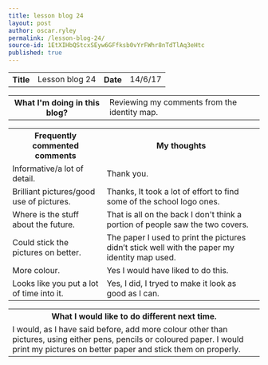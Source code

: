 ```yaml
---
title: lesson blog 24
layout: post
author: oscar.ryley
permalink: /lesson-blog-24/
source-id: 1EtXIHbQStcxSEyw6GFfksb0vYrFWhr8nTdTlAq3eHtc
published: true
---
```

<table>
  <tr>
    <th>Title</th>
    <td>Lesson blog 24</td>
    <th>Date</th>
    <td>14/6/17</td>
  </tr>
</table>


<table>
  <tr>
    <th>What I'm doing in this blog?</th>
    <td>Reviewing my comments from the identity map.</td>
  </tr>
</table>


<table>
  <tr>
    <th>Frequently commented comments </th>
    <th>My thoughts </th>
  </tr>
  <tr>
    <td>Informative/a lot of detail.</td>
    <td>Thank you.</td>
  </tr>
  <tr>
    <td>Brilliant pictures/good use of pictures.</td>
    <td>Thanks, It took a lot of effort to find some of the school logo ones.</td>
  </tr>
  <tr>
    <td>Where is the stuff about the future.</td>
    <td>That is all on the back I don't think a portion of people saw the two covers.</td>
  </tr>
  <tr>
    <td>Could stick the pictures on better.</td>
    <td>The paper I used to print the pictures didn’t stick well with the paper my identity map used.</td>
  </tr>
  <tr>
    <td>More colour.</td>
    <td>Yes I would have liked to do this.</td>
  </tr>
  <tr>
    <td>Looks like you put a lot of time into it.</td>
    <td>Yes, I did, I tryed to make it look as good as I can.</td>
  </tr>
</table>


<table>
  <tr>
    <th>What I would like to do different next time.</th>
  </tr>
  <tr>
    <td>I would, as I have said before, add more colour other than pictures, using either pens, pencils or coloured paper. I would print my pictures on better paper and stick them on properly.</td>
  </tr>
</table>


